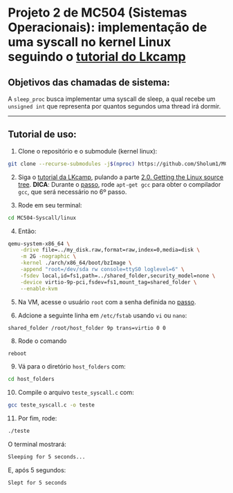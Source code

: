 # Projeto 2 de MC504 (Sistemas Operacionais): implementação de uma syscall no kernel Linux seguindo o [tutorial do **Lkcamp**](https://docs.lkcamp.dev/intro_tutorials/boot/)

## Objetivos das chamadas de sistema:
A `sleep_proc` busca implementar uma syscall de sleep, a qual recebe um `unsigned int` que representa por quantos segundos uma thread irá dormir.

---
## Tutorial de uso:
1. Clone o repositório e o submodule (kernel linux):
```bash
git clone --recurse-submodules -j$(nproc) https://github.com/Sholum1/MC504-Syscall
```

2. Siga o [tutorial da LKcamp](https://docs.lkcamp.dev/intro_tutorials/boot/), pulando a parte [2.0. Getting the Linux source tree](https://docs.lkcamp.dev/intro_tutorials/boot/#20-getting-the-linux-source-tree).
**DICA**: Durante o [passo](https://docs.lkcamp.dev/intro_tutorials/boot/#121-inside-the-new-system), rode `apt-get gcc` para obter o compilador `gcc`, que será necessário no 6º passo.

3. Rode em seu terminal:
```bash
cd MC504-Syscall/linux
```

4. Então:
```bash
qemu-system-x86_64 \
    -drive file=../my_disk.raw,format=raw,index=0,media=disk \
    -m 2G -nographic \
    -kernel ./arch/x86_64/boot/bzImage \
    -append "root=/dev/sda rw console=ttyS0 loglevel=6" \
    -fsdev local,id=fs1,path=../shared_folder,security_model=none \
    -device virtio-9p-pci,fsdev=fs1,mount_tag=shared_folder \
    --enable-kvm
```

5. Na VM, acesse o usuário `root` com a senha definida no [passo](https://docs.lkcamp.dev/intro_tutorials/boot/#121-inside-the-new-system).

6. Adcione a seguinte linha em `/etc/fstab` usando `vi` ou `nano`: 
```
shared_folder /root/host_folder 9p trans=virtio 0 0
```

8. Rode o comando
```bash
reboot
```
   
9. Vá para o diretório `host_folders` com:
```bash
cd host_folders
```

10. Compile o arquivo `teste_syscall.c` com:
```bash
gcc teste_syscall.c -o teste
```

11. Por fim, rode:
```bash
./teste
```

O terminal mostrará:
```bash
Sleeping for 5 seconds...
```
E, após 5 segundos:
```bash
Slept for 5 seconds
```
